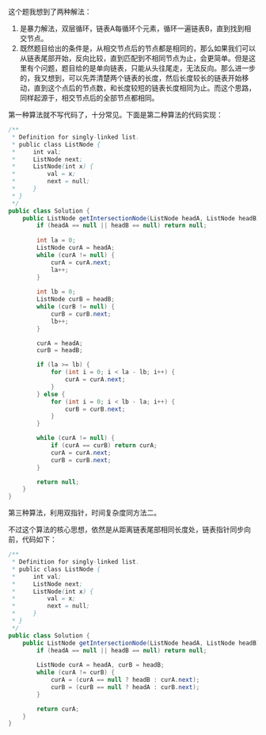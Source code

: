 这个题我想到了两种解法：

1. 是暴力解法，双层循环，链表A每循环个元素，循环一遍链表B，直到找到相交节点。
2. 既然题目给出的条件是，从相交节点后的节点都是相同的，那么如果我们可以从链表尾部开始，反向比较，直到匹配到不相同节点为止，会更简单。但是这里有个问题，题目给的是单向链表，只能从头往尾走，无法反向。那么进一步的，我又想到，可以先弄清楚两个链表的长度，然后长度较长的链表开始移动，直到这个点后的节点数，和长度较短的链表长度相同为止。而这个思路，同样起源于，相交节点后的全部节点都相同。

第一种算法就不写代码了，十分常见。下面是第二种算法的代码实现：

 ```java
 /**
  * Definition for singly-linked list.
  * public class ListNode {
  *     int val;
  *     ListNode next;
  *     ListNode(int x) {
  *         val = x;
  *         next = null;
  *     }
  * }
  */
 public class Solution {
     public ListNode getIntersectionNode(ListNode headA, ListNode headB) {
         if (headA == null || headB == null) return null;
         
         int la = 0;
         ListNode curA = headA;
         while (curA != null) {
             curA = curA.next;
             la++;
         }
         
         int lb = 0;
         ListNode curB = headB;
         while (curB != null) {
             curB = curB.next;
             lb++;
         }
 
         curA = headA;
         curB = headB;
 
         if (la >= lb) {
             for (int i = 0; i < la - lb; i++) {
                 curA = curA.next;
             }
         } else {
             for (int i = 0; i < lb - la; i++) {
                 curB = curB.next;
             }
         }
 
         while (curA != null) {
             if (curA == curB) return curA;
             curA = curA.next;
             curB = curB.next;
         }
 
         return null;
     }
 }
 ```



第三种算法，利用双指针，时间复杂度同方法二。

不过这个算法的核心思想，依然是从距离链表尾部相同长度处，链表指针同步向前，代码如下：

 ```java
 /**
  * Definition for singly-linked list.
  * public class ListNode {
  *     int val;
  *     ListNode next;
  *     ListNode(int x) {
  *         val = x;
  *         next = null;
  *     }
  * }
  */
 public class Solution {
     public ListNode getIntersectionNode(ListNode headA, ListNode headB) {
         if (headA == null || headB == null) return null;
         
         ListNode curA = headA, curB = headB;
         while (curA != curB) {
             curA = (curA == null ? headB : curA.next);
             curB = (curB == null ? headA : curB.next);
         }
 
         return curA;
     }
 }
 ```

